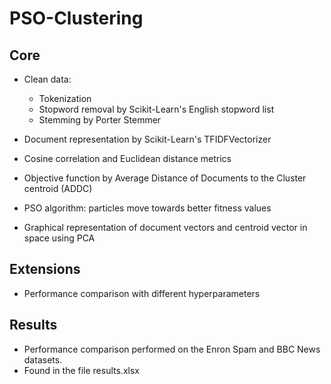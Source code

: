 # PSO-Clustering

## Core

* Clean data: 
    * Tokenization
    * Stopword removal by Scikit-Learn's English stopword list
    * Stemming by Porter Stemmer
    
* Document representation by Scikit-Learn's TFIDFVectorizer

* Cosine correlation and Euclidean distance metrics

* Objective function by Average Distance of Documents to the Cluster centroid (ADDC)

* PSO algorithm: particles move towards better fitness values 

* Graphical representation of document vectors and centroid vector in space using PCA


## Extensions
* Performance comparison with different hyperparameters

## Results
* Performance comparison performed on the Enron Spam and BBC News datasets.
* Found in the file results.xlsx

